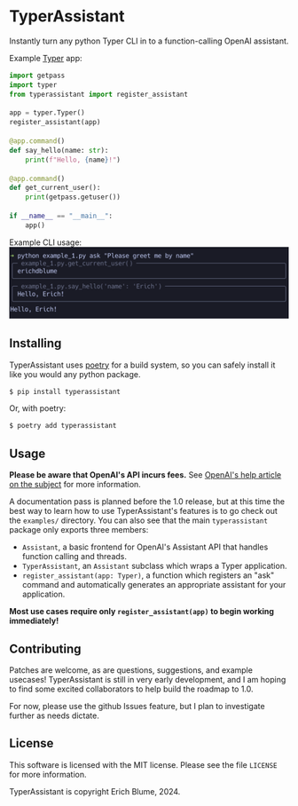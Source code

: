 # TyperAssistant
Instantly turn any python Typer CLI in to a function-calling OpenAI assistant.

Example [Typer](https://typer.tiangolo.com/) app:
```python
import getpass
import typer
from typerassistant import register_assistant

app = typer.Typer()
register_assistant(app)

@app.command()
def say_hello(name: str):
    print(f"Hello, {name}!")

@app.command()
def get_current_user():
    print(getpass.getuser())

if __name__ == "__main__":
    app()
```

Example CLI usage:
![python example_1.py ask "Please greet me by my name"](examples/example_1.png)


## Installing

TyperAssistant uses [poetry](https://python-poetry.org/) for a build system, so you can
safely install it like you would any python package.


```bash
$ pip install typerassistant
```

Or, with poetry:

```bash
$ poetry add typerassistant
```

## Usage

**Please be aware that OpenAI's API incurs fees.** See [OpenAI's help article on the
subject](https://help.openai.com/en/articles/8550641-assistants-api#h_061c53c67a) for more information.

A documentation pass is planned before the 1.0 release, but at this time the best way to learn how to use
TyperAssistant's features is to go check out the `examples/` directory. You can also see that the main `typerassistant`
package only exports three members:

* `Assistant`, a basic frontend for OpenAI's Assistant API that handles function calling and threads.
* `TyperAssistant`, an `Assistant` subclass which wraps a Typer application.
* `register_assistant(app: Typer)`, a function which registers an "ask" command and automatically generates an
    appropriate assistant for your application.

**Most use cases require only `register_assistant(app)` to begin working immediately!**

## Contributing

Patches are welcome, as are questions, suggestions, and example usecases! TyperAssistant is still in very early development, and I
am hoping to find some excited collaborators to help build the roadmap to 1.0.

For now, please use the github Issues feature, but I plan to investigate further as needs dictate.

## License

This software is licensed with the MIT license. Please see the file `LICENSE` for more information.

TyperAssistant is copyright Erich Blume, 2024.
